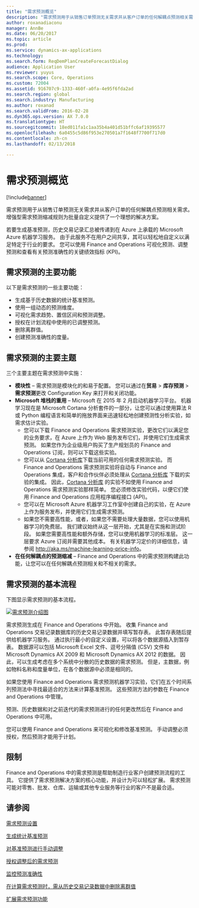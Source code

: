 ```yaml
---
title: "需求预测概览"
description: "需求预测用于从销售订单预测无关需求并从客户订单的任何解耦点预测相关需求。 增强型需求预测缩减规则为批量自定义提供了一个理想的解决方案。"
author: roxanadiaconu
manager: AnnBe
ms.date: 06/20/2017
ms.topic: article
ms.prod: 
ms.service: dynamics-ax-applications
ms.technology: 
ms.search.form: ReqDemPlanCreateForecastDialog
audience: Application User
ms.reviewer: yuyus
ms.search.scope: Core, Operations
ms.custom: 72004
ms.assetid: 916707c9-1333-460f-a0fa-4e95f6fda2ad
ms.search.region: global
ms.search.industry: Manufacturing
ms.author: roxanad
ms.search.validFrom: 2016-02-28
ms.dyn365.ops.version: AX 7.0.0
ms.translationtype: HT
ms.sourcegitcommit: 18ed011fa1c1aa35b4a401d51bffc6af19395577
ms.openlocfilehash: 6a0455c5d86f953e270501a7f1648f7700f717d0
ms.contentlocale: zh-cn
ms.lasthandoff: 02/13/2018

---
```


# <a name="demand-forecasting-overview"></a>需求预测概览

[!include[banner](../includes/banner.md)]


需求预测用于从销售订单预测无关需求并从客户订单的任何解耦点预测相关需求。 增强型需求预测缩减规则为批量自定义提供了一个理想的解决方案。

若要生成基准预测，历史交易记录汇总被传递到在 Azure 上承载的 Microsoft Azure 机器学习服务。 由于此服务不在用户之间共享，其可以轻松地自定义以满足特定于行业的要求。 您可以使用 Finance and Operations 可视化预测、调整预测和查看有关预测准确性的关键绩效指标 (KPI)。

## <a name="key-features-of-demand-forecasting"></a>需求预测的主要功能
以下是需求预测的一些主要功能：

-   生成基于历史数据的统计基准预测。
-   使用一组动态的预测维度。
-   可视化需求趋势、置信区间和预测调整。
-   授权在计划流程中使用的已调整预测。
-   删除离群值。
-   创建预测准确性的度量。

## <a name="major-themes-in-demand-forecasting"></a>需求预测的主要主题
三个主要主题在需求预测中实施：

-   **模块性** – 需求预测是模块化的和易于配置。 您可以通过在**贸易** &gt; **库存预测** &gt; **需求预测**更改 Configuration Key 来打开和关闭功能。
-   **Microsoft 堆栈的重用** – Microsoft 在 2015 年 2 月启动机器学习平台。 机器学习现在是 Microsoft Cortana 分析套件的一部分，让您可以通过使用算法 R 或 Python 编程语言和简单的拖放界面来迅速轻松地创建预测性分析实验，如需求估计实验。
    -   您可以下载 Finance and Operations 需求预测实验，更改它们以满足您的业务要求，在 Azure 上作为 Web 服务发布它们，并使用它们生成需求预测。 如果您作为企业级用户购买了生产规划员的 Finance and Operations 订阅，则可以下载这些实验。
    -   您可以从 [Cortana 分析库](https://gallery.cortanaanalytics.com/)下载当前可用的任何需求预测实验。 而 Finance and Operations 需求预测实验将自动与 Finance and Operations 集成，客户和合作伙伴必须处理从 [Cortana 分析库](https://gallery.cortanaanalytics.com/) 下载的实验的集成。 因此，[Cortana 分析库](https://gallery.cortanaanalytics.com/) 的实验不如使用 Finance and Operations 需求预测实验那样简单。 您必须修改实验代码，以便它们使用 Finance and Operations 应用程序编程接口 (API)。
    -   您可以在 Microsoft Azure 机器学习工作室中创建自己的实验，在 Azure 上作为服务发布，并使用它们生成需求预测。
    -   如果您不需要高性能，或者，如果您不需要处理大量数据，您可以使用机器学习的免费层。 我们建议始终从这一层开始，尤其是在实施和测试阶段。 如果您需要高性能和额外存储，您可以使用机器学习的标准层。 这一层要求 Azure 订阅并需要其他成本。 有关机器学习定价的详细信息，请参阅 <http://aka.ms/machine-learning-price-info>。
-   **在任何解耦点的预测缩减** – Finance and Operations 中的需求预测构建此功能，让您可以在任何解耦点预测相关和不相关的需求。

## <a name="basic-flow-in-demand-forecasting"></a>需求预测的基本流程
下图显示需求预测的基本流程。 

[![需求预测介绍图](./media/demand-forecasting-introduction.png)](./media/demand-forecasting-introduction.png)

需求预测生成在 Finance and Operations 中开始。 收集 Finance and Operations 交易记录数据库的历史交易记录数据并填写暂存表。 此暂存表随后提供给机器学习服务。 通过执行最小的自定义设置，可以将各个数据源插入到暂存表。 数据源可以包括 Microsoft Excel 文件、逗号分隔值 (CSV) 文件和 Microsoft Dynamics AX 2009 和 Microsoft Dynamics AX 2012 的数据。 因此，可以生成考虑在多个系统中分散的历史数据的需求预测。 但是，主数据，例如物料名称和度量单位，在各个数据源中必须是相同的。

如果您使用 Finance and Operations 需求预测机器学习实验，它们在五个时间系列预测法中寻找最适合的方法来计算基准预测。 这些预测方法的参数在 Finance and Operations 中管理。 

预测、历史数据和对之前迭代的需求预测进行的任何更改然后在 Finance and Operations 中可用。 

您可以使用 Finance and Operations 来可视化和修改基准预测。 手动调整必须授权，然后预测才能用于计划。

## <a name="limitations"></a>限制
Finance and Operations 中的需求预测是帮助制造行业客户创建预测流程的工具。 它提供了需求预测解决方案的核心功能，并设计为可以轻松扩展。 需求预测可能对零售、批发、仓库、运输或其他专业服务等行业的客户不是最合适。

<a name="see-also"></a>请参阅
--------

[需求预测设置](demand-forecasting-setup.md)

[生成统计基准预测](generate-statistical-baseline-forecast.md)

[对基准预测进行手动调整](manual-adjustments-baseline-forecast.md)

[授权调整后的需求预测](authorize-adjusted-forecast.md)

[监控预测准确性](monitor-forecast-accuracy.md)

[在计算需求预测时，需从历史交易记录数据中删除离群值](remove-historical-outliers-calculating-demand-forecast.md)

[扩展需求预测功能](https://www.youtube.com/watch?v=4OIKIXLiNjI&feature=youtu.be)




